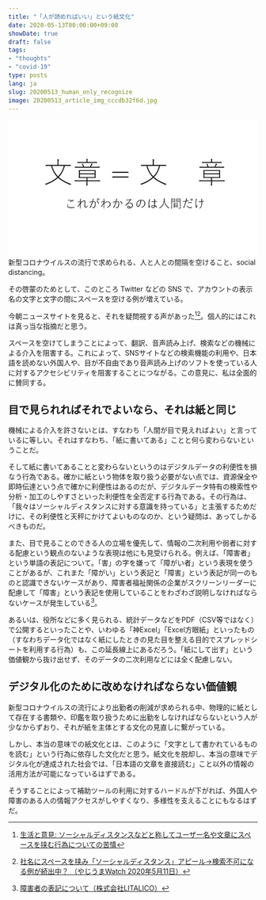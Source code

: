 ```yaml
---
title: "「人が読めればいい」という紙文化"
date: 2020-05-13T00:00:00+09:00
showDate: true
draft: false
tags:
- "thoughts"
- "covid-19"
type: posts
lang: ja
slug: 20200513_human_only_recognize
image: 20200513_article_img_cccdb32f6d.jpg
---
```

![Cover Image](./20200513_article_img_cccdb32f6d.jpg)
新型コロナウイルスの流行で求められる、人と人との間隔を空けること、social distancing。

その啓蒙のためとして、このところ Twitter などの SNS で、アカウントの表示名の文字と文字の間にスペースを空ける例が増えている。

今朝ニュースサイトを見ると、それを疑問視する声があった[^1][^2]。個人的にはこれは真っ当な指摘だと思う。

スペースを空けてしまうことによって、翻訳、音声読み上げ、検索などの機械による介入を阻害する。これによって、SNSサイトなどの検索機能の利用や、日本語を読めない外国人や、目が不自由であり音声読み上げのソフトを使っている人に対するアクセシビリティを阻害することにつながる。この意見に、私は全面的に賛同する。

## 目で見られればそれでよいなら、それは紙と同じ

機械による介入を許さないとは、すなわち「人間が目で見えればよい」と言っているに等しい。それはすなわち、「紙に書いてある」ことと何ら変わらないということだ。

そして紙に書いてあることと変わらないというのはデジタルデータの利便性を損なう行為である。確かに紙という物体を取り扱う必要がない点では、資源保全や即時伝達という点で確かに利便性はあるのだが、デジタルデータ特有の検索性や分析・加工のしやすさといった利便性を全否定する行為である。その行為は、「我々はソーシャルディスタンスに対する意識を持っている」と主張するためだけに、その利便性と天秤にかけてよいものなのか、という疑問は、あってしかるべきものだ。

また、目で見ることのできる人の立場を優先して、情報の二次利用や弱者に対する配慮という観点のないような表現は他にも見受けられる。例えば、「障害者」という単語の表記について。「害」の字を嫌って「障がい者」という表現を使うことがあるが、これまた「障がい」という表記と「障害」という表記が同一のものと認識できないケースがあり、障害者福祉関係の企業がスクリーンリーダーに配慮して「障害」という表記を使用していることをわざわざ説明しなければならないケースが発生している[^3]。

あるいは、役所などに多く見られる、統計データなどをPDF（CSV等ではなく）で公開するといったことや、いわゆる「神Excel」「Excel方眼紙」といったもの（すなわちデータ化ではなく紙にしたときの見た目を整える目的でスプレッドシートを利用する行為）も、この延長線上にあるだろう。「紙にして出す」という価値観から抜け出せず、そのデータの二次利用などには全く配慮しない。

## デジタル化のために改めなければならない価値観

新型コロナウイルスの流行により出勤者の削減が求められる中、物理的に紙として存在する書類や、印鑑を取り扱うために出勤をしなければならないという人が少なからずおり、それが紙を主体とする文化の見直しに繋がっている。

しかし、本当の意味での紙文化とは、このように「文字として書かれているものを読む」という行為に依存した文化だと思う。紙文化を脱却し、本当の意味でデジタル化が達成された社会では、「日本語の文章を直接読む」こと以外の情報の活用方法が可能になっているはずである。

そうすることによって補助ツールの利用に対するハードルが下がれば、外国人や障害のある人の情報アクセスがしやすくなり、多様性を支えることにもなるはずだ。

[^1]: [生活と意見: ソーシャルディスタンスなどと称してユーザー名や文章にスペースを挟む行為についての苦情](https://gist.github.com/mala/08fdbc680d84bb1b2305688282f26cea)
[^2]: [社名にスペースを挟み「ソーシャルディスタンス」アピール→検索不可になる例が続出中？ （やじうまWatch 2020年5月11日）](https://internet.watch.impress.co.jp/docs/yajiuma/1251552.html)
[^3]: [障害者の表記について（株式会社LITALICO）](https://litalico.co.jp/aboutsite/)